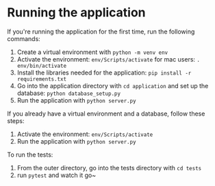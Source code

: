 # Running the application

If you're running the application for the first time, run the following commands:

1. Create a virtual environment with `python -m venv env`
2. Activate the environment: `env/Scripts/activate`
    for mac users: `. env/bin/activate`
3. Install the libraries needed for the application: `pip install -r requirements.txt`
4. Go into the application directory with `cd application` and set up the database: `python database_setup.py`
5. Run the application with `python server.py`

If you already have a virtual environment and a database, follow these steps:

1. Activate the environment: `env/Scripts/activate`
2. Run the application with `python server.py`

To run the tests:

1. From the outer directory, go into the tests directory with `cd tests`
2. run `pytest` and watch it go~
